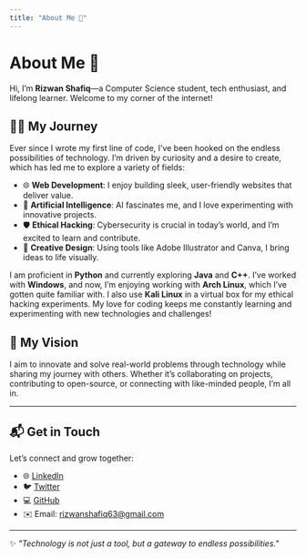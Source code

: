 ```yaml
---
title: "About Me 🌟"
---
```

# About Me 🌟  

Hi, I’m **Rizwan Shafiq**—a Computer Science student, tech enthusiast, and lifelong learner. Welcome to my corner of the internet!  

## 🧑‍💻 My Journey  
Ever since I wrote my first line of code, I’ve been hooked on the endless possibilities of technology. I’m driven by curiosity and a desire to create, which has led me to explore a variety of fields:  
- 🌐 **Web Development**: I enjoy building sleek, user-friendly websites that deliver value.  
- 🤖 **Artificial Intelligence**: AI fascinates me, and I love experimenting with innovative projects.  
- 🛡️ **Ethical Hacking**: Cybersecurity is crucial in today’s world, and I’m excited to learn and contribute.  
- 🎨 **Creative Design**: Using tools like Adobe Illustrator and Canva, I bring ideas to life visually.  

I am proficient in **Python** and currently exploring **Java** and **C++**. I’ve worked with **Windows**, and now, I’m enjoying working with **Arch Linux**, which I’ve gotten quite familiar with. I also use **Kali Linux** in a virtual box for my ethical hacking experiments. My love for coding keeps me constantly learning and experimenting with new technologies and challenges!  

## 🎯 My Vision  
I aim to innovate and solve real-world problems through technology while sharing my journey with others. Whether it’s collaborating on projects, contributing to open-source, or connecting with like-minded people, I’m all in.  

---

## 📬 Get in Touch  
Let’s connect and grow together:  
- 🌐 [LinkedIn](https://www.linkedin.com/in/rizwanshafiq63/)  
- 🐦 [Twitter](https://x.com/RizwanShafiq63?s=09)  
- 💻 [GitHub](https://github.com/rizwanshafiq63)  
- ✉️ Email: [rizwanshafiq63@gmail.com](mailto:rizwanshafiq63@gmail.com)  

---

✨ *"Technology is not just a tool, but a gateway to endless possibilities."*

